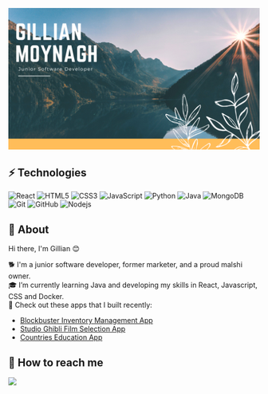 ![cover](https://github.com/CleoBrown/CleoBrown/blob/main/cover.png/Modern%20Minimal%20Technology%20Background%20Facebook%20Cover.png)

## ⚡ Technologies

![React](https://img.shields.io/badge/-React-black?style=flat-square&logo=react)
![HTML5](https://img.shields.io/badge/-HTML5-E34F26?style=flat-square&logo=html5&logoColor=white)
![CSS3](https://img.shields.io/badge/-CSS3-1572B6?style=flat-square&logo=css3)
![JavaScript](https://img.shields.io/badge/-JavaScript-black?style=flat-square&logo=javascript)
![Python](https://img.shields.io/badge/-Python-black?style=flat-square&logo=Python)
![Java](https://img.shields.io/badge/-java-E34A86?style=flat-square&logo=java)
![MongoDB](https://img.shields.io/badge/-MongoDB-black?style=flat-square&logo=mongodb)
![Git](https://img.shields.io/badge/-Git-black?style=flat-square&logo=git)
![GitHub](https://img.shields.io/badge/-GitHub-181717?style=flat-square&logo=github)
![Nodejs](https://img.shields.io/badge/-Nodejs-black?style=flat-square&logo=Node.js)

## 🌵 About

Hi there, I'm Gillian 😊<br>

🐕 I'm a junior software developer, former marketer, and a proud malshi owner.<br>
🎓 I’m currently learning Java  and developing my skills in React, Javascript, CSS and Docker.<br>
👀 Check out these apps that I built recently:<br>
- [Blockbuster Inventory Management App](https://github.com/CleoBrown/blockbuster_video_python_project)<br> 
- [Studio Ghibli Film Selection App](https://github.com/CleoBrown/studio_ghibli_react_api_app)<br>
- [Countries Education App](https://github.com/CleoBrown/countries_educational_react_app)<br>


## 💬 How to reach me
<a target="_blank" href="https://www.linkedin.com/in/gillian-b-moy/"><img src="https://img.shields.io/badge/-LinkedIn-0077B5?style=for-the-badge&logo=Linkedin&logoColor=white"></img></a>


